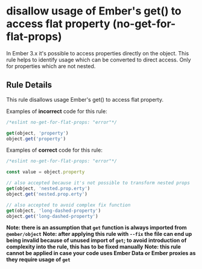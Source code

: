 # disallow usage of Ember's get() to access flat property (no-get-for-flat-props)

In Ember 3.x it's possible to access properties directly on the object. This rule helps to identify usage which can be converted to direct access. Only for properties which are not nested.

## Rule Details

This rule disallows usage Ember's get() to access flat property.

Examples of **incorrect** code for this rule:

```js
/*eslint no-get-for-flat-props: "error"*/

get(object, 'property')
object.get('property')
```

Examples of **correct** code for this rule:

```js
/*eslint no-get-for-flat-props: "error"*/

const value = object.property

// also accepted because it's not possible to transform nested props
get(object, 'nested.prop.erty')
object.get('nested.prop.erty')

// also accepted to avoid complex fix function
get(object, 'long-dashed-property')
object.get('long-dashed-property')
```

**Note: there is an assumption that `get` function is always imported from `@ember/object`**
**Note: after applying this rule with `--fix` the file can end up being invalid because of unused import of `get`; to avoid introduction of complexity into the rule, this has to be fixed manually**
**Note: this rule cannot be applied in case your code uses Ember Data or Ember proxies as they require usage of `get`**
